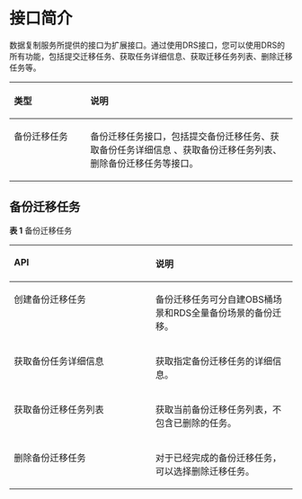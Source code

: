 # 接口简介<a name="drs_02_0004"></a>

数据复制服务所提供的接口为扩展接口。通过使用DRS接口，您可以使用DRS的所有功能，包括提交迁移任务、获取任务详细信息、获取迁移任务列表、删除迁移任务等。

<a name="table1577981717153"></a>
<table><thead align="left"><tr id="row16810121712155"><th class="cellrowborder" valign="top" width="27%" id="mcps1.1.3.1.1"><p id="p13834717131516"><a name="p13834717131516"></a><a name="p13834717131516"></a><strong id="b1463752314715"><a name="b1463752314715"></a><a name="b1463752314715"></a>类型</strong></p>
</th>
<th class="cellrowborder" valign="top" width="73%" id="mcps1.1.3.1.2"><p id="p3883151714159"><a name="p3883151714159"></a><a name="p3883151714159"></a><strong id="b2063713231474"><a name="b2063713231474"></a><a name="b2063713231474"></a>说明</strong></p>
</th>
</tr>
</thead>
<tbody><tr id="row1980621151411"><td class="cellrowborder" valign="top" width="27%" headers="mcps1.1.3.1.1 "><p id="p16894236114218"><a name="p16894236114218"></a><a name="p16894236114218"></a>备份迁移任务</p>
</td>
<td class="cellrowborder" valign="top" width="73%" headers="mcps1.1.3.1.2 "><p id="p178077117141"><a name="p178077117141"></a><a name="p178077117141"></a>备份迁移任务接口，包括提交备份迁移任务、获取备份任务详细信息 、获取备份迁移任务列表、删除备份迁移任务等接口。</p>
</td>
</tr>
</tbody>
</table>

## 备份迁移任务<a name="section2340153322214"></a>

**表 1**  备份迁移任务

<a name="table1734263315221"></a>
<table><thead align="left"><tr id="row20346143312222"><th class="cellrowborder" valign="top" width="50%" id="mcps1.2.3.1.1"><p id="p8347153332214"><a name="p8347153332214"></a><a name="p8347153332214"></a><strong id="b273010278477"><a name="b273010278477"></a><a name="b273010278477"></a>API</strong></p>
</th>
<th class="cellrowborder" valign="top" width="50%" id="mcps1.2.3.1.2"><p id="p234793316222"><a name="p234793316222"></a><a name="p234793316222"></a><strong id="b13730102714712"><a name="b13730102714712"></a><a name="b13730102714712"></a>说明</strong></p>
</th>
</tr>
</thead>
<tbody><tr id="row2348533132214"><td class="cellrowborder" valign="top" width="50%" headers="mcps1.2.3.1.1 "><p id="p235123392215"><a name="p235123392215"></a><a name="p235123392215"></a>创建备份迁移任务</p>
</td>
<td class="cellrowborder" valign="top" width="50%" headers="mcps1.2.3.1.2 "><p id="p1035303312227"><a name="p1035303312227"></a><a name="p1035303312227"></a>备份迁移任务可分自建OBS桶场景和RDS全量备份场景的备份迁移。</p>
</td>
</tr>
<tr id="row3721102852919"><td class="cellrowborder" valign="top" width="50%" headers="mcps1.2.3.1.1 "><p id="p185912414434"><a name="p185912414434"></a><a name="p185912414434"></a>获取备份任务详细信息</p>
</td>
<td class="cellrowborder" valign="top" width="50%" headers="mcps1.2.3.1.2 "><p id="p28332047"><a name="p28332047"></a><a name="p28332047"></a>获取指定备份迁移任务的详细信息。</p>
</td>
</tr>
<tr id="row4505368298"><td class="cellrowborder" valign="top" width="50%" headers="mcps1.2.3.1.1 "><p id="p450113612292"><a name="p450113612292"></a><a name="p450113612292"></a>获取备份迁移任务列表</p>
</td>
<td class="cellrowborder" valign="top" width="50%" headers="mcps1.2.3.1.2 "><p id="p3631239417316"><a name="p3631239417316"></a><a name="p3631239417316"></a>获取当前备份迁移任务列表，不包含已删除的任务。</p>
</td>
</tr>
<tr id="row675533912918"><td class="cellrowborder" valign="top" width="50%" headers="mcps1.2.3.1.1 "><p id="p13755153916290"><a name="p13755153916290"></a><a name="p13755153916290"></a>删除备份迁移任务</p>
</td>
<td class="cellrowborder" valign="top" width="50%" headers="mcps1.2.3.1.2 "><p id="p673557144311"><a name="p673557144311"></a><a name="p673557144311"></a>对于已经完成的备份迁移任务，可以选择删除迁移任务。</p>
</td>
</tr>
</tbody>
</table>


